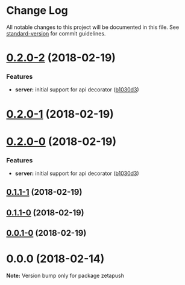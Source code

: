 # Change Log

All notable changes to this project will be documented in this file. See [standard-version](https://github.com/conventional-changelog/standard-version) for commit guidelines.

<a name="0.2.0-2"></a>
# [0.2.0-2](https://github.com/zetapush/zetapush/compare/v0.1.0...v0.2.0-2) (2018-02-19)


### Features

* **server:** initial support for api decorator ([b1030d3](https://github.com/zetapush/zetapush/commit/b1030d3))



<a name="0.2.0-1"></a>
# [0.2.0-1](https://github.com/zetapush/zetapush/compare/v0.2.0-0...v0.2.0-1) (2018-02-19)



<a name="0.2.0-0"></a>
# [0.2.0-0](https://github.com/zetapush/zetapush/compare/v0.1.1-1...v0.2.0-0) (2018-02-19)


### Features

* **server:** initial support for api decorator ([b1030d3](https://github.com/zetapush/zetapush/commit/b1030d3))



<a name="0.1.1-1"></a>
## [0.1.1-1](https://github.com/zetapush/zetapush/compare/v0.1.1-0...v0.1.1-1) (2018-02-19)



<a name="0.1.1-0"></a>
## [0.1.1-0](https://github.com/zetapush/zetapush/compare/v0.0.1-0...v0.1.1-0) (2018-02-19)



<a name="0.0.1-0"></a>
## [0.0.1-0](https://github.com/zetapush/zetapush/compare/v0.1.0...v0.0.1-0) (2018-02-19)



<a name="0.0.0"></a>
# 0.0.0 (2018-02-14)




**Note:** Version bump only for package zetapush
